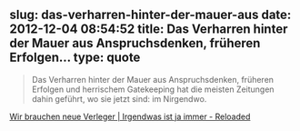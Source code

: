 slug: das-verharren-hinter-der-mauer-aus
date: 2012-12-04 08:54:52
title: Das Verharren hinter der Mauer aus Anspruchsdenken, früheren Erfolgen...
type: quote
---

> Das Verharren hinter der Mauer aus Anspruchsdenken, früheren Erfolgen und herrischem Gatekeeping hat die meisten Zeitungen dahin geführt, wo sie jetzt sind: im Nirgendwo.

[Wir brauchen neue Verleger | Irgendwas ist ja immer - Reloaded](http://www.dondahlmann.de/?p=23957)
